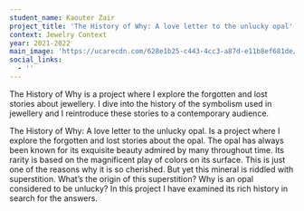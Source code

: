 ```yaml
---
student_name: Kaouter Zair
project_title: 'The History of Why: A love letter to the unlucky opal'
context: Jewelry Context
year: 2021-2022
main_image: 'https://ucarecdn.com/628e1b25-c443-4cc3-a87d-e11b8ef681de/'
social_links:
  - ''
---
```

The History of Why is a project where I explore the forgotten and lost stories about jewellery.    I dive into the history of the symbolism used in jewellery and I reintroduce these stories to a contemporary audience.

The History of Why: A love letter to the unlucky opal. Is a project where I explore the forgotten and lost stories about the opal. The opal has always been known for its exquisite beauty admired by many throughout time. Its rarity is based on the magnificent play of colors on its surface. This is just one of the reasons why it is so cherished. But yet this mineral is riddled with superstition. What’s the origin of this superstition? Why is an opal considered to be unlucky? In this project I have examined its rich history in search for the answers.